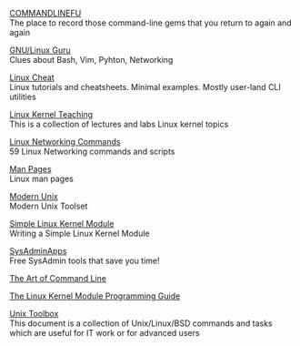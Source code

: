 <p>
<a href="https://www.commandlinefu.com/commands/browse">COMMANDLINEFU</a>
<br>The place to record those command-line gems that you return to again and again
</p>
<p>
<a href="http://gnulinux.guru/?about">GNU/Linux Guru</a>
<br>Clues about Bash, Vim, Pyhton, Networking
</p>
<p>
<a href="https://github.com/cirosantilli/linux-cheat">Linux Cheat</a>
<br>Linux tutorials and cheatsheets. Minimal examples. Mostly user-land CLI utilities
</p>
<p>
<a href="https://linux-kernel-labs.github.io/refs/heads/master/index.html">Linux Kernel Teaching</a>
<br>This is a collection of lectures and labs Linux kernel topics
</p>
<p>
<a href="https://haydenjames.io/linux-networking-commands-scripts/">Linux Networking Commands</a>
<br>59 Linux Networking commands and scripts
</p>
<p>
<a href="https://www.mankier.com/">Man Pages</a>
<br>Linux man pages
</p>
<p>
<a href="https://github.com/ibraheemdev/modern-unix">Modern Unix</a>
<br>Modern Unix Toolset
</p>
<p>
<a href="https://blog.sourcerer.io/writing-a-simple-linux-kernel-module-d9dc3762c234">Simple Linux Kernel Module</a>
<br>Writing a Simple Linux Kernel Module
</p>
<p>
<a href="https://sysadminapps.com/">SysAdminApps</a>
<br>Free SysAdmin tools that save you time!
</p>
<p>
<a href="https://github.com/jlevy/the-art-of-command-line?utm_source=dailytechdigest&utm_medium&utm_campaign=1433">The Art of Command Line</a>
</p>
<p>
<a href="https://sysprog21.github.io/lkmpg/">The Linux Kernel Module Programming Guide</a>
</p>
<p>
<a href="http://cb.vu/unixtoolbox.xhtml">Unix Toolbox</a>
<br>This document is a collection of Unix/Linux/BSD commands and tasks which are useful for IT work or for advanced users
</p>
